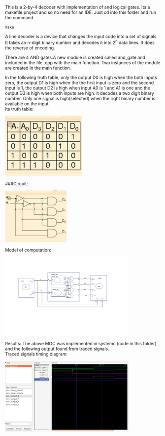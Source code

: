 This is a 2-by-4 decoder with implementation of and logical gates. Its a makefile project and so no need for an IDE. 
Just cd into this folder and run the command 

    make 


A line decoder is a device that changes the input code into a set of signals.<br>
It takes an n-digit binary number and decodes it into 2<sup>n</sup> data lines.
It does the reverse of encoding. <br>
<p> There are 4 AND gates.A new module is created called and_gate and included in the file .cpp with the main function. Two instances of the module are created in the main function.
</p>
In the following truth table, only the output D0 is high when the both inputs zero, the output D1 is high when the the first input is zero and the second input is 1, the output D2 is high when input A0 is 1 and A1 is one and the output D3  is high when both inputs are high. it decodes a two digit binary number.
Only one signal is high(selected) when the right binary number is available on the input. <br>
Its truth table: 
<p align="left">
  <img src="IMAGES/truth_table.jpg" width="250"/>
</p>

###Circuit:
<p align="left">
  <img src="IMAGES/circuit.jpg" width="200"/>
</p>

Model of computation:
<p align="left">
  <img src="IMAGES/MoC.png" width="400"/>
</p>
Results:
The above MOC was implemented in systemc (code in this folder) and the following output found from traced signals.<br>
Traced signals timing diagram:
<p align="left">
  <img src="IMAGES/timing_diagram.png" width="400"/>
<p>


